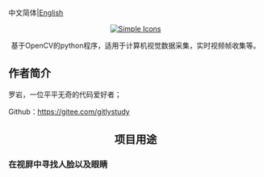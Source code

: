 中文简体|[English](./README.en.md)

<div align="center">
	<a href="https://gitee.com/gitlystudy/opencv.git">
	<img src="https://foruda.gitee.com/avatar/1690360352320899582/11079075_luo_yong_gitee_1690360352.png!avatar100" alt="Simple Icons" >
	</a>
<p align="center">
    基于OpenCV的python程序，适用于计算机视觉数据采集，实时视频帧收集等。
</p>
</div>

## 作者简介
罗岩，一位平平无奇的代码爱好者；

Github：https://gitee.com/gitlystudy


<h2 align="center">项目用途</h2>

### 在视屏中寻找人脸以及眼睛



